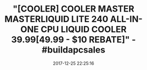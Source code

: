 ---
title: >-
  "[COOLER] COOLER MASTER MASTERLIQUID LITE 240 ALL-IN-ONE CPU LIQUID COOLER
  $39.99 [$49.99 - $10 REBATE]" - #buildapcsales
name: >-
  Cooler Master MasterLiquid Lite 240 All-in-one CPU Liquid Cooler with Dual
  Chamber Pump, INTEL/AMD with AM4 Support
date: '2017-12-25 22:25:16'
buy_now: >-
  https://www.amazon.com/Cooler-Master-MasterLiquid-Chamber-Support/dp/B075NNM4BP?psc=1&SubscriptionId=AKIAIA5RBQIWQVTCUEUQ&tag=coldcutdeals-20&linkCode=xm2&camp=2025&creative=165953&creativeASIN=B075NNM4BP
description_markdown: >+
  Cooler Master MasterLiquid Lite 240 All-in-one CPU Liquid Cooler with Dual
  Chamber Pump, INTEL/AMD with AM4 Support

    - Exclusive Tech - Cooler Master controls quality and builds on decades of innovation wit 100% in-house design and manufacturing

    - Dual Chamber Design- Its unique low-profile dual chamber pump design features a low vibration pump for cool and quiet operation

    - Performance Tubing- Robust and extra thick FEP tubing ensures kink-resistance to ensure full liquid flow-rate and eliminates potential evaporation

    - Silent Efficiency- Master Fan Pro Air Balance 120mm fan is ideal for high static pressure with low noise level

    - Twist and Play- Easy install for quick installations

tweet_id_str: '945420204678549504'
price: $59.99
you_save: ''
asin: B075NNM4BP
image: 'https://images-na.ssl-images-amazon.com/images/I/41VtobIwJ2L.jpg'

---